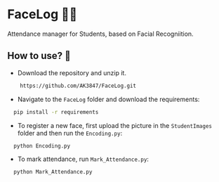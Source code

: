 # FaceLog 🤳🏽
Attendance manager for Students, based on Facial Recogniition. 

## How to use? 🤔
- Download the repository and unzip it.

```bash
    https://github.com/AK3847/FaceLog.git
```
- Navigate to the `FaceLog` folder and download the requirements:
```bash
  pip install -r requirements
```
- To register a new face, first upload the picture in the `StudentImages` folder and then run the `Encoding.py`:
```bash
  python Encoding.py
```
- To mark attendance, run `Mark_Attendance.py`:
```bash
  python Mark_Attendance.py
```
